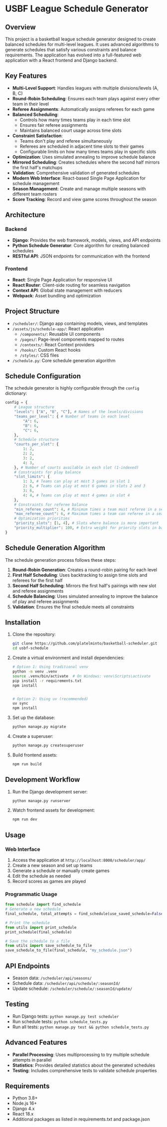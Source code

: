 # USBF League Schedule Generator

## Overview

This project is a basketball league schedule generator designed to create balanced schedules for multi-level leagues. It uses advanced algorithms to generate schedules that satisfy various constraints and balance requirements. The application has evolved into a full-featured web application with a React frontend and Django backend.

## Key Features

- **Multi-Level Support**: Handles leagues with multiple divisions/levels (A, B, C)
- **Round-Robin Scheduling**: Ensures each team plays against every other team in their level
- **Referee Assignments**: Automatically assigns referees for each game
- **Balanced Scheduling**:
  - Controls how many times teams play in each time slot
  - Ensures fair referee assignments
  - Maintains balanced court usage across time slots
- **Constraint Satisfaction**:
  - Teams don't play and referee simultaneously
  - Referees are scheduled in adjacent time slots to their games
  - Configurable limits on how many times teams play in specific slots
- **Optimization**: Uses simulated annealing to improve schedule balance
- **Mirrored Scheduling**: Creates schedules where the second half mirrors the first half's matchups
- **Validation**: Comprehensive validation of generated schedules
- **Modern Web Interface**: React-based Single Page Application for schedule management
- **Season Management**: Create and manage multiple seasons with different team rosters
- **Score Tracking**: Record and view game scores throughout the season

## Architecture

### Backend

- **Django**: Provides the web framework, models, views, and API endpoints
- **Python Schedule Generator**: Core algorithm for creating balanced schedules
- **RESTful API**: JSON endpoints for communication with the frontend

### Frontend

- **React**: Single Page Application for responsive UI
- **React Router**: Client-side routing for seamless navigation
- **Context API**: Global state management with reducers
- **Webpack**: Asset bundling and optimization

## Project Structure

- `/scheduler/`: Django app containing models, views, and templates
- `/assets/js/schedule-app/`: React application
  - `/components/`: Reusable UI components
  - `/pages/`: Page-level components mapped to routes
  - `/contexts/`: React Context providers
  - `/hooks/`: Custom React hooks
  - `/styles/`: CSS files
- `/schedule.py`: Core schedule generation algorithm

## Schedule Configuration

The schedule generator is highly configurable through the `config` dictionary: 
```python
config = {
    # League structure
    "levels": ["A", "B", "C"], # Names of the levels/divisions
    "teams_per_level": { # Number of teams in each level
        "A": 6,
        "B": 6,
        "C": 6,
    },
    # Schedule structure
    "courts_per_slot": {
        1: 2,
        2: 2,
        3: 2,
        4: 3,
    }, # Number of courts available in each slot (1-indexed)
    # Constraints for play balance
    "slot_limits": {
        1: 3, # Teams can play at most 3 games in slot 1
        2: 6, # Teams can play at most 6 games in slots 2 and 3
        3: 6,
        4: 4, # Teams can play at most 4 games in slot 4
    },
    # Constraints for referee balance
    "min_referee_count": 4, # Minimum times a team must referee in a season per level
    "max_referee_count": 6, # Maximum times a team can referee in a season per level
    # Optimization priorities
    "priority_slots": [1, 4], # Slots where balance is more important
    "priority_multiplier": 100, # Extra weight for priority slots in balance calculations
}
```

## Schedule Generation Algorithm

The schedule generation process follows these steps:

1. **Round-Robin Generation**: Creates a round-robin pairing for each level
2. **First Half Scheduling**: Uses backtracking to assign time slots and referees for the first half
3. **Second Half Scheduling**: Mirrors the first half's pairings with new slot and referee assignments
4. **Schedule Balancing**: Uses simulated annealing to improve the balance of play and referee assignments
5. **Validation**: Ensures the final schedule meets all constraints

## Installation

1. Clone the repository:
   ```bash
   git clone https://github.com/platelminto/basketball-scheduler.git
   cd usbf-schedule
   ```

2. Create a virtual environment and install dependencies:
   ```bash
   # Option 1: Using traditional venv
   python -m venv .venv
   source .venv/bin/activate  # On Windows: venv\Scripts\activate
   pip install -r requirements.txt
   npm install

   
   # Option 2: Using uv (recommended)
   uv sync
   npm install
   ```

3. Set up the database:
   ```bash
   python manage.py migrate
   ```

4. Create a superuser:
   ```bash
   python manage.py createsuperuser
   ```

5. Build frontend assets:
   ```bash
   npm run build
   ```

## Development Workflow

1. Run the Django development server:
   ```bash
   python manage.py runserver
   ```

2. Watch frontend assets for development:
   ```bash
   npm run dev
   ```

## Usage

### Web Interface

1. Access the application at `http://localhost:8000/scheduler/app/`
2. Create a new season and set up teams
3. Generate a schedule or manually create games
4. Edit the schedule as needed
5. Record scores as games are played

### Programmatic Usage

```python
from schedule import find_schedule
# Generate a new schedule
final_schedule, total_attempts = find_schedule(use_saved_schedule=False)

# Print the schedule
from utils import print_schedule
print_schedule(final_schedule)

# Save the schedule to a file
from utils import save_schedule_to_file
save_schedule_to_file(final_schedule, "my_schedule.json")
```

## API Endpoints

- Season data: `/scheduler/api/seasons/`
- Schedule data: `/scheduler/api/schedule/:seasonId/`
- Update schedule: `/scheduler/schedule/:seasonId/update/`

## Testing

- Run Django tests: `python manage.py test scheduler`
- Run schedule tests: `python schedule_tests.py`
- Run all tests: `python manage.py test && python schedule_tests.py`

## Advanced Features

- **Parallel Processing**: Uses multiprocessing to try multiple schedule attempts in parallel
- **Statistics**: Provides detailed statistics about the generated schedules
- **Testing**: Includes comprehensive tests to validate schedule properties

## Requirements

- Python 3.8+
- Node.js 16+
- Django 4.x
- React 18.x
- Additional packages as listed in requirements.txt and package.json
